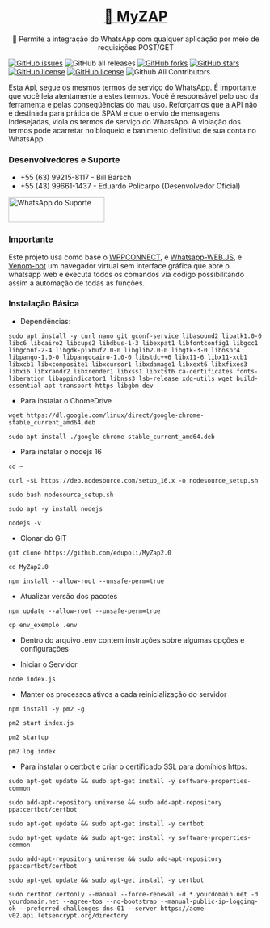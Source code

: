 <h1 align="center">
    <a href="">🔗 MyZAP</a>
</h1>
<p align="center">🚀 Permite a integração do WhatsApp com qualquer aplicação por meio de requisições POST/GET</p>

<a href="https://github.com/edupoli/MyZap2.0/issues"><img alt="GitHub issues" src="https://img.shields.io/github/issues/edupoli/MyZap2.0"></a>
<img alt="GitHub all releases" src="https://img.shields.io/github/downloads/edupoli/myzap2.0/total">
<a href="https://github.com/edupoli/MyZap2.0/network"><img alt="GitHub forks" src="https://img.shields.io/github/forks/edupoli/MyZap2.0"></a>
<a href="https://github.com/edupoli/MyZap2.0/stargazers"><img alt="GitHub stars" src="https://img.shields.io/github/stars/edupoli/MyZap2.0"></a>
<a href="https://github.com/edupoli/MyZap2.0"><img alt="GitHub license" src="https://img.shields.io/github/license/edupoli/MyZap2.0"></a>
<a href="https://github.com/edupoli/MyZap2.0"><img alt="GitHub license" src="https://img.shields.io/badge/node-v14.0-green"></a>
<img alt="Github All Contributors" src="https://img.shields.io/github/all-contributors/all-contributors/all-contributors/master">

Esta Api, segue os mesmos termos de serviço do WhatsApp. É importante que você leia atentamente a estes termos. Você é responsável pelo uso da ferramenta e pelas conseqüências do mau uso. Reforçamos que a API não é destinada para prática de SPAM e que o envio de mensagens indesejadas, viola os termos de serviço do WhatsApp. A violação dos termos pode acarretar no bloqueio e banimento definitivo de sua conta no WhatsApp.

### Desenvolvedores e Suporte

- +55 (63) 99215-8117 - Bill Barsch
- +55 (43) 99661-1437 - Eduardo Policarpo (Desenvolvedor Oficial)

<a target="_blank" href="https://api.whatsapp.com/send?phone=554396611437&text=Gostaria%20de%20mais%20informa%C3%A7%C3%B5es%20sobre%20o%20suporte%20da%20API%20MyZAP" target="_blank"><img title="WhatsApp do Suporte" height="50" width="190" src="https://upload.wikimedia.org/wikipedia/commons/thumb/f/f7/WhatsApp_logo.svg/2000px-WhatsApp_logo.svg.png"></a>

### Importante

Este projeto usa como base o [WPPCONNECT](https://github.com/wppconnect-team/wppconnect), e [Whatsapp-WEB.JS](https://github.com/pedroslopez/whatsapp-web.js/), e [Venom-bot](https://github.com/orkestral/venom) um navegador virtual sem interface gráfica que abre o whatsapp web e executa todos os comandos via código possibilitando assim a automação de todas as funções.

### Instalação Básica

- Dependências:

```barsh
sudo apt install -y curl nano git gconf-service libasound2 libatk1.0-0 libc6 libcairo2 libcups2 libdbus-1-3 libexpat1 libfontconfig1 libgcc1 libgconf-2-4 libgdk-pixbuf2.0-0 libglib2.0-0 libgtk-3-0 libnspr4 libpango-1.0-0 libpangocairo-1.0-0 libstdc++6 libx11-6 libx11-xcb1 libxcb1 libxcomposite1 libxcursor1 libxdamage1 libxext6 libxfixes3 libxi6 libxrandr2 libxrender1 libxss1 libxtst6 ca-certificates fonts-liberation libappindicator1 libnss3 lsb-release xdg-utils wget build-essential apt-transport-https libgbm-dev
```

- Para instalar o ChomeDrive

```barsh
wget https://dl.google.com/linux/direct/google-chrome-stable_current_amd64.deb
```

```barsh
sudo apt install ./google-chrome-stable_current_amd64.deb
```

- Para instalar o nodejs 16

```barsh
cd ~
```

```barsh
curl -sL https://deb.nodesource.com/setup_16.x -o nodesource_setup.sh
```

```barsh
sudo bash nodesource_setup.sh
```

```barsh
sudo apt -y install nodejs
```

```barsh
nodejs -v
```

- Clonar do GIT

```barsh
git clone https://github.com/edupoli/MyZap2.0
```

```barsh
cd MyZap2.0
```

```barsh
npm install --allow-root --unsafe-perm=true
```

- Atualizar versão dos pacotes
```barsh
npm update --allow-root --unsafe-perm=true
```

```barsh
cp env_exemplo .env
```

- Dentro do arquivo .env contem
  instruções sobre algumas opções e configurações

* Iniciar o Servidor

```barsh
node index.js
```

- Manter os processos ativos a cada reinicialização do servidor

```barsh
npm install -y pm2 -g
```

```barsh
pm2 start index.js
```

```barsh
pm2 startup
```

```barsh
pm2 log index
```

- Para instalar o certbot e criar o certificado SSL para domínios https:

```barsh
sudo apt-get update && sudo apt-get install -y software-properties-common
```

```barsh
sudo add-apt-repository universe && sudo add-apt-repository ppa:certbot/certbot
```

```barsh
sudo apt-get update && sudo apt-get install -y certbot
```

```barsh
sudo apt-get update && sudo apt-get install -y software-properties-common
```

```barsh
sudo add-apt-repository universe && sudo add-apt-repository ppa:certbot/certbot
```

```barsh
sudo apt-get update && sudo apt-get install -y certbot
```

```barsh
sudo certbot certonly --manual --force-renewal -d *.yourdomain.net -d yourdomain.net --agree-tos --no-bootstrap --manual-public-ip-logging-ok --preferred-challenges dns-01 --server https://acme-v02.api.letsencrypt.org/directory
```
